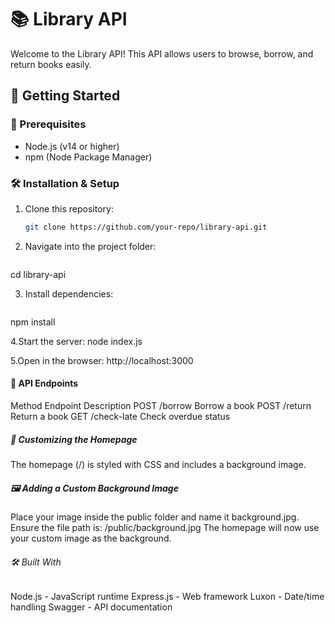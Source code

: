 # 📚 Library API

Welcome to the Library API! This API allows users to browse, borrow, and return books easily.

## 🚀 Getting Started

### 📌 Prerequisites
- Node.js (v14 or higher)
- npm (Node Package Manager)

### 🛠 Installation & Setup
1. Clone this repository:
   ```bash
   git clone https://github.com/your-repo/library-api.git

2. Navigate into the project folder:
      ```bash
  cd library-api
  
3. Install dependencies:
   ```bash
  npm install
  
4.Start the server:
  node index.js
  
5.Open in the browser:
http://localhost:3000

#### 📄 API Endpoints

Method	Endpoint	Description
POST	/borrow	Borrow a book
POST	/return	Return a book
GET	/check-late	Check overdue status

##### 🎨 Customizing the Homepage

The homepage (/) is styled with CSS and includes a background image.

##### 🖼 Adding a Custom Background Image
Place your image inside the public folder and name it background.jpg.
Ensure the file path is:
/public/background.jpg
The homepage will now use your custom image as the background.

###### 🛠 Built With

Node.js - JavaScript runtime
Express.js - Web framework
Luxon - Date/time handling
Swagger - API documentation
